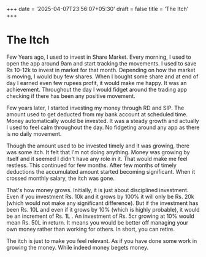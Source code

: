 +++
date = '2025-04-07T23:56:07+05:30'
draft = false
title = 'The Itch'
+++
# The Itch
Few Years ago, I used to invest in Share Market. Every morning, I used to open the app around 9am and start tracking the movements. I used to save Rs 10-12k to invest in market for that month. Depending on how the market is moving, I would buy few shares. When I bought some share and at end of day I earned even few rupees profit, it would make me happy. It was an achievement. Throughout the day I would fidget around the trading app checking if there has been any positive movement. 

Few years later, I started investing my money through RD and SIP. The amount used to get deducted from my bank account at scheduled time. Money automatically would be invested. It was a steady growth and actually I used to feel calm throughout the day. No fidgeting around any app as there is no daily movement. 

Though the amount used to be invested timely and it was growing, there was some itch. It felt that I'm not doing anything. Money was growing by itself and it seemed I didn't have any role in it. That would make me feel restless. This continued for few months. After few months of timely deductions the accumulated amount started becoming significant. When it crossed monthly salary, the itch was gone. 

That's how money grows. Initially, it is just about disciplined investment. Even if you investment Rs. 10k and it grows by 100% it will only be Rs. 20k (which would not make any significant difference). But if the investment has been Rs. 10L and even if it grows by 10% (which is highly probable), it would be an increment of Rs. 1L . An investment of Rs. 5cr growing at 10% would mean Rs. 50L in return. It means you would be better off managing your own money rather than working for others. In short, you can retire. 

The itch is just to make you feel relevant. As if you have done some work in growing the money. While indeed money begets money. 